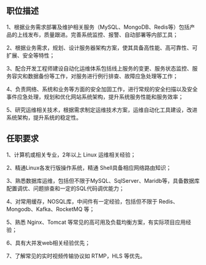 ## 职位描述
1、根据业务需求部署及维护相关服务（MySQL、MongoDB、Redis等）包括产品的上线发布，质量跟进。完善系统监控、报警、自动部署等内部工具；

2、根据业务需求，规划、设计服务器架构方案，使其具备高性能、高可靠性、可扩展、安全等特性；

3、配合开发工程师建设自动化运维体系包括线上服务的变更、服务状态监控、服务容灾和数据备份等工作，对服务进行例行排查、故障应急处理等工作；

4、负责网络、系统和业务等方面的安全加固工作，进行常规的安全扫描以及安全事件应急处理，规划和优化网站系统架构，提升系统服务性能和服务效率；

5、研究运维相关技术，根据需求制定运维技术方案，运维自动化工具建设，改进系统架构，提升系统的稳定性。

## 任职要求

1、计算机或相关专业，2年以上 Linux 运维相关经验；

2、精通Linux各发行版操作系统，精通 Shell具备相应网络路由知识；

3、熟悉数据库运维，包括但不限于MySQL、SqlServer、Maridb等，具备数据库配置调优、问题排查和一定的SQL代码调优能力；

4、对常用缓存，NOSQL库，中间件有一定经验，包括但不限于 Redis、Mongodb、Kafka、RocketMQ 等；

5、熟悉 Nginx、Tomcat 等常见的高可用及负载均衡方案，有实际项目应用经验；

6、具有大并发web相关经验优先；

7、了解常见的实时视频传输协议如 RTMP，HLS 等优先。
